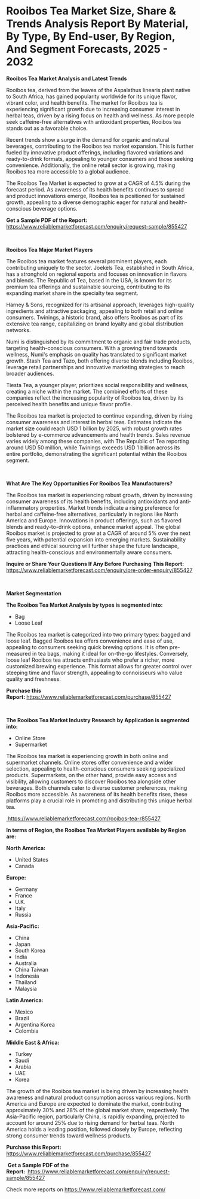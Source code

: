 <p><h1>Rooibos Tea Market Size, Share & Trends Analysis Report By Material, By Type, By End-user, By Region, And Segment Forecasts, 2025 - 2032</h1></p><p><strong>Rooibos Tea Market Analysis and Latest Trends</strong></p>
<p><p>Rooibos tea, derived from the leaves of the Aspalathus linearis plant native to South Africa, has gained popularity worldwide for its unique flavor, vibrant color, and health benefits. The market for Rooibos tea is experiencing significant growth due to increasing consumer interest in herbal teas, driven by a rising focus on health and wellness. As more people seek caffeine-free alternatives with antioxidant properties, Rooibos tea stands out as a favorable choice.</p><p>Recent trends show a surge in the demand for organic and natural beverages, contributing to the Rooibos tea market expansion. This is further fueled by innovative product offerings, including flavored variations and ready-to-drink formats, appealing to younger consumers and those seeking convenience. Additionally, the online retail sector is growing, making Rooibos tea more accessible to a global audience.</p><p>The Rooibos Tea Market is expected to grow at a CAGR of 4.5% during the forecast period. As awareness of its health benefits continues to spread and product innovations emerge, Rooibos tea is positioned for sustained growth, appealing to a diverse demographic eager for natural and health-conscious beverage options.</p></p>
<p><strong>Get a Sample PDF of the Report:&nbsp;</strong> <a href="https://www.reliablemarketforecast.com/enquiry/request-sample/855427?utm_campaign=1996&utm_medium=2&utm_source=Github&utm_content=ia&utm_term=14022025&utm_id=rooibos-tea">https://www.reliablemarketforecast.com/enquiry/request-sample/855427</a></p>
<p>&nbsp;</p>
<p><strong>Rooibos Tea Major Market Players</strong></p>
<p><p>The Rooibos tea market features several prominent players, each contributing uniquely to the sector. Joekels Tea, established in South Africa, has a stronghold on regional exports and focuses on innovation in flavors and blends. The Republic of Tea, based in the USA, is known for its premium tea offerings and sustainable sourcing, contributing to its expanding market share in the specialty tea segment.</p><p>Harney & Sons, recognized for its artisanal approach, leverages high-quality ingredients and attractive packaging, appealing to both retail and online consumers. Twinings, a historic brand, also offers Rooibos as part of its extensive tea range, capitalizing on brand loyalty and global distribution networks.</p><p>Numi is distinguished by its commitment to organic and fair trade products, targeting health-conscious consumers. With a growing trend towards wellness, Numi's emphasis on quality has translated to significant market growth. Stash Tea and Tazo, both offering diverse blends including Rooibos, leverage retail partnerships and innovative marketing strategies to reach broader audiences.</p><p>Tiesta Tea, a younger player, prioritizes social responsibility and wellness, creating a niche within the market. The combined efforts of these companies reflect the increasing popularity of Rooibos tea, driven by its perceived health benefits and unique flavor profile.</p><p>The Rooibos tea market is projected to continue expanding, driven by rising consumer awareness and interest in herbal teas. Estimates indicate the market size could reach USD 1 billion by 2025, with robust growth rates bolstered by e-commerce advancements and health trends. Sales revenue varies widely among these companies, with The Republic of Tea reporting around USD 50 million, while Twinings exceeds USD 1 billion across its entire portfolio, demonstrating the significant potential within the Rooibos segment.</p></p>
<p>&nbsp;</p>
<p><strong>What Are The Key Opportunities For Rooibos Tea Manufacturers?</strong></p>
<p><p>The Rooibos tea market is experiencing robust growth, driven by increasing consumer awareness of its health benefits, including antioxidants and anti-inflammatory properties. Market trends indicate a rising preference for herbal and caffeine-free alternatives, particularly in regions like North America and Europe. Innovations in product offerings, such as flavored blends and ready-to-drink options, enhance market appeal. The global Rooibos market is projected to grow at a CAGR of around 5% over the next five years, with potential expansion into emerging markets. Sustainability practices and ethical sourcing will further shape the future landscape, attracting health-conscious and environmentally aware consumers.</p></p>
<p><strong>Inquire or Share Your Questions If Any Before Purchasing This Report:</strong> <a href="https://www.reliablemarketforecast.com/enquiry/pre-order-enquiry/855427?utm_campaign=1996&utm_medium=2&utm_source=Github&utm_content=ia&utm_term=14022025&utm_id=rooibos-tea">https://www.reliablemarketforecast.com/enquiry/pre-order-enquiry/855427</a></p>
<p>&nbsp;</p>
<p><strong>Market Segmentation</strong></p>
<p><strong>The Rooibos Tea Market Analysis by types is segmented into:</strong></p>
<p><ul><li>Bag</li><li>Loose Leaf</li></ul></p>
<p><p>The Rooibos tea market is categorized into two primary types: bagged and loose leaf. Bagged Rooibos tea offers convenience and ease of use, appealing to consumers seeking quick brewing options. It is often pre-measured in tea bags, making it ideal for on-the-go lifestyles. Conversely, loose leaf Rooibos tea attracts enthusiasts who prefer a richer, more customized brewing experience. This format allows for greater control over steeping time and flavor strength, appealing to connoisseurs who value quality and freshness.</p></p>
<p><strong>Purchase this Report:&nbsp;</strong><a href="https://www.reliablemarketforecast.com/purchase/855427?utm_campaign=1996&utm_medium=2&utm_source=Github&utm_content=ia&utm_term=14022025&utm_id=rooibos-tea">https://www.reliablemarketforecast.com/purchase/855427</a></p>
<p>&nbsp;</p>
<p><strong>The Rooibos Tea Market Industry Research by Application is segmented into:</strong></p>
<p><ul><li>Online Store</li><li>Supermarket</li></ul></p>
<p><p>The Rooibos tea market is experiencing growth in both online and supermarket channels. Online stores offer convenience and a wider selection, appealing to health-conscious consumers seeking specialized products. Supermarkets, on the other hand, provide easy access and visibility, allowing customers to discover Rooibos tea alongside other beverages. Both channels cater to diverse customer preferences, making Rooibos more accessible. As awareness of its health benefits rises, these platforms play a crucial role in promoting and distributing this unique herbal tea.</p></p>
<p><a href="https://www.reliablemarketforecast.com/rooibos-tea-r855427?utm_campaign=1996&utm_medium=2&utm_source=Github&utm_content=ia&utm_term=14022025&utm_id=rooibos-tea">&nbsp;https://www.reliablemarketforecast.com/rooibos-tea-r855427</a></p>
<p><strong>In terms of Region, the Rooibos Tea Market Players available by Region are:</strong></p>
<p>
    <p> <strong> North America: </strong>
        <ul>
            <li>United States</li>
            <li>Canada</li>
        </ul>
        </p> 
    <p> <strong> Europe: </strong>
        <ul>
            <li>Germany</li>
            <li>France</li>
            <li>U.K.</li>
            <li>Italy</li>
            <li>Russia</li>
        </ul>
        </p> 
    <p> <strong> Asia-Pacific: </strong>
        <ul>
            <li>China</li>
            <li>Japan</li>
            <li>South Korea</li>
            <li>India</li>
            <li>Australia</li>
            <li>China Taiwan</li>
            <li>Indonesia</li>
            <li>Thailand</li>
            <li>Malaysia</li>
        </ul>
        </p> 
    <p> <strong> Latin America: </strong>
        <ul>
            <li>Mexico</li>
            <li>Brazil</li>
            <li>Argentina Korea</li>
            <li>Colombia</li>
        </ul>
        </p> 
    <p> <strong> Middle East & Africa: </strong>
        <ul>
            <li>Turkey</li>
            <li>Saudi</li>
            <li>Arabia</li>
            <li>UAE</li>
            <li>Korea</li>
        </ul>
    </p>
    </p>
<p><p>The growth of the Rooibos tea market is being driven by increasing health awareness and natural product consumption across various regions. North America and Europe are expected to dominate the market, contributing approximately 30% and 28% of the global market share, respectively. The Asia-Pacific region, particularly China, is rapidly expanding, projected to account for around 25% due to rising demand for herbal teas. North America holds a leading position, followed closely by Europe, reflecting strong consumer trends toward wellness products.</p></p>
<p><strong>Purchase this Report: </strong><a href="https://www.reliablemarketforecast.com/purchase/855427?utm_campaign=1996&utm_medium=2&utm_source=Github&utm_content=ia&utm_term=14022025&utm_id=rooibos-tea">https://www.reliablemarketforecast.com/purchase/855427</a></p>
<p>&nbsp;<strong>Get a Sample PDF of the Report:&nbsp;&nbsp;</strong><a href="https://www.reliablemarketforecast.com/enquiry/request-sample/855427?utm_campaign=1996&utm_medium=2&utm_source=Github&utm_content=ia&utm_term=14022025&utm_id=rooibos-tea">https://www.reliablemarketforecast.com/enquiry/request-sample/855427</a></p>
<p><strong></strong></p>
<p>Check more reports on <a href="https://www.reliablemarketforecast.com/?utm_campaign=1996&utm_medium=2&utm_source=Github&utm_content=ia&utm_term=14022025&utm_id=rooibos-tea">https://www.reliablemarketforecast.com/</a></p>